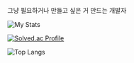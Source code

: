 <p>그냥 필요하거나 만들고 싶은 거 만드는 개발자</p>

![My Stats](https://github-readme-stats.vercel.app/api?username=goldfrosch&show_icons=true&theme=dark)

[![Solved.ac Profile](http://mazassumnida.wtf/api/v2/generate_badge?boj=GoldFrosch)](https://solved.ac/GoldFrosch/)

![Top Langs](https://github-readme-stats.vercel.app/api/top-langs/?username=goldfrosch&layout=compact)
